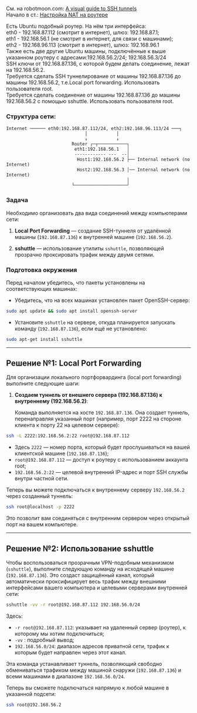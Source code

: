 См. на robotmoon.com: [A visual guide to SSH tunnels](https://robotmoon.com/ssh-tunnels/)
<br/> Начало в ст.: [Настройка NAT на роутере](https://github.com/sherbettt/BASH-cheats/blob/main/Настройка%20NAT%20на%20роутере%20с%20Ubuntu.md)

Есть Ubuntu подобный роутер. На нём три интерфейса:
<br/> eth0 - 192.168.87.112 (смотрит в интернет), шлюз: 192.168.87.1;
<br/> eth1 - 192.168.56.1 (не смотрит в интернет, для связи с машинами);
<br/> eth2 - 192.168.96.113 (смотрит в интернет), шлюз: 192.168.96.1
<br/> Также есть две другие Ubuntu машины, подключённые к выше указанном роутеру с адресами:192.168.56.2/24; 192.168.56.3/24
<br/> SSH ключи от 192.168.87.136, с которой будем делать соединение, лежат на 192.168.56.2.
<br/> Требуется сделать SSH туннелирование от машины 192.168.87.136 до машины 192.168.56.2, т.е.Local port forwarding. Использовать пользователя root.
<br/> Требуется сделать соединение от машины 192.168.87.136 до машины 192.168.56.2 с помощью sshuttle. Использовать пользователя root.



### Структура сети:
```
Internet ────── eth0:192.168.87.112/24, eth2:192.168.96.113/24 ───┐
                              │           │
                              ↓           ↓
                         Router ┌─┬───────────┐
                          eth1:192.168.56.1   │
                          ------------ ---  --│
                           Host1:192.168.56.2 ├── Internal network (no Internet)
                           Host2:192.168.56.3 │── Internal network (no Internet)
                                              │
                         └────────────────────┘
```


### Задача

Необходимо организовать два вида соединений между компьютерами сети:

1. **Local Port Forwarding** — создание SSH-туннеля от удалённой машины (`192.168.87.136`) к внутренней машине (`192.168.56.2`).
   
2. **sshuttle** — использование утилиты `sshuttle`, позволяющей прозрачно проксировать трафик между двумя сетями.

### Подготовка окружения

Перед началом убедитесь, что пакеты установлены на соответствующих машинах:

- Убедитесь, что на всех машинах установлен пакет OpenSSH-сервер:
  
```bash
sudo apt update && sudo apt install openssh-server
```

- Установите `sshuttle` на сервере, откуда планируется запускать команду (`192.168.87.136`), если ещё не установлено:
  
```bash
sudo apt-get install sshuttle
```

---

## Решение №1: Local Port Forwarding

Для организации локального портфорвардинга (local port forwarding) выполните следующие шаги:

1. **Создаем туннель от внешнего сервера (192.168.87.136) к внутреннему (192.168.56.2)**:

   Команда выполняется на хосте `192.168.87.136`. Она создает туннель, перенаправляя указанный порт (например, порт 2222 на стороне клиента к порту 22 на целевом сервере):

```bash
ssh -L 2222:192.168.56.2:22 root@192.168.87.112
```

- Здесь `2222` — номер порта, который будет прослушиваться на вашей клиентской машине (`192.168.87.136`);
- `root@192.168.87.112` — доступ к роутеру с использованием аккаунта root;
- `192.168.56.2:22` — целевой внутренний IP-адрес и порт SSH службы внутри частной сети.

Теперь вы можете подключаться к внутреннему серверу `192.168.56.2` через созданный туннель:

```bash
ssh root@localhost -p 2222
```

Это позволит вам соединяться с внутренним сервером через открытый порт на вашем компьютере.

---

## Решение №2: Использование sshuttle

Чтобы воспользоваться прозрачным VPN-подобным механизмом (`sshuttle`), выполните следующую команду на исходящей машине (`192.168.87.136`). Это создаст защищённый канал, который автоматически проксифицирует весь трафик между внешними интерфейсами вашего компьютера и целевыми серверами внутренней сети:

```bash
sshuttle -vv -r root@192.168.87.112 192.168.56.0/24
```

Здесь:

- `-r root@192.168.87.112`: указывает на удаленный сервер (роутер), к которому мы хотим подключиться;
- `-vv` : подробный вывод;
- `192.168.56.0/24`: диапазон адресов приватной сети, трафик к которым будет направлен через этот канал.

Эта команда устанавливает туннель, позволяющий свободно обмениваться трафиком между машиной снаружи (`192.168.87.136`) и всеми машинами в диапазоне `192.168.56.0/24`.

Теперь вы сможете подключаться напрямую к любой машине в указанной подсети:

```bash
ssh root@192.168.56.2
```



